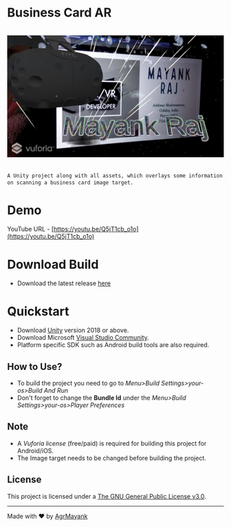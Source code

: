 # Business Card AR

<p align="center">
  <br>
  <img src="business-card-ar.jpg" alt="Business Card AR">
  <br>
  <br>
</p>

    A Unity project along with all assets, which overlays some information on scanning a business card image target.

# Demo

YouTube URL - [https://youtu.be/Q5jT1cb_o1o](https://youtu.be/Q5jT1cb_o1o)

# Download Build

- Download the latest release
  [here](https://github.com/AgrMayank/Business-Card-AR/releases)

# Quickstart

- Download [Unity](https://unity3d.com/get-unity/download/archive) version 2018
  or above.
- Download Microsoft
  [Visual Studio Community](https://visualstudio.microsoft.com/).
- Platform specific SDK such as Android build tools are also required.

## How to Use?

- To build the project you need to go to _Menu>Build Settings>your-os>Build And
  Run_
- Don't forget to change the **Bundle Id** under the _Menu>Build
  Settings>your-os>Player Preferences_

## Note

- A _Vuforia license_ (free/paid) is required for building this project for
  Android/iOS.
- The Image target needs to be changed before building the project.

## License

This project is licensed under a
[The GNU General Public License v3.0](https://www.gnu.org/licenses/gpl-3.0.en.html).

<hr>

Made with ❤ by [AgrMayank](https://AgrMayank.GitHub.io)
